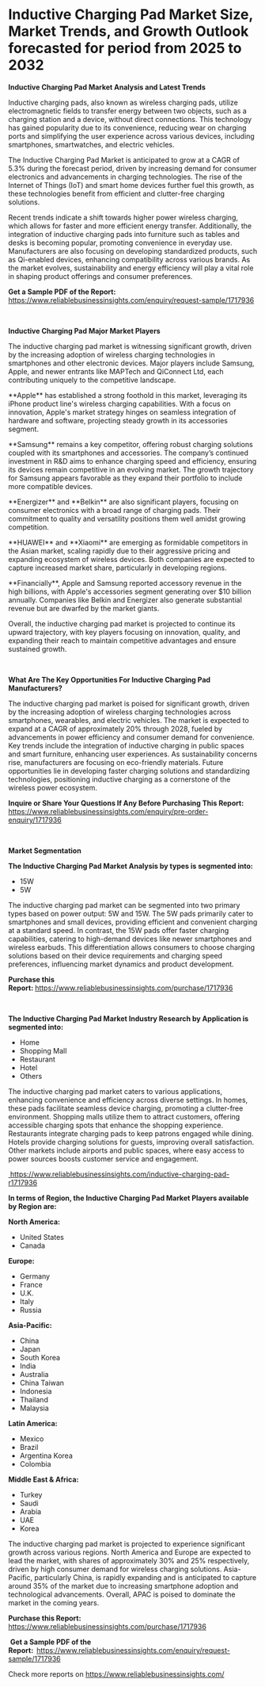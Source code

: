 <p><h1>Inductive Charging Pad Market Size, Market Trends, and Growth Outlook forecasted for period from 2025 to 2032</h1></p><p><strong>Inductive Charging Pad Market Analysis and Latest Trends</strong></p>
<p><p>Inductive charging pads, also known as wireless charging pads, utilize electromagnetic fields to transfer energy between two objects, such as a charging station and a device, without direct connections. This technology has gained popularity due to its convenience, reducing wear on charging ports and simplifying the user experience across various devices, including smartphones, smartwatches, and electric vehicles.</p><p>The Inductive Charging Pad Market is anticipated to grow at a CAGR of 5.3% during the forecast period, driven by increasing demand for consumer electronics and advancements in charging technologies. The rise of the Internet of Things (IoT) and smart home devices further fuel this growth, as these technologies benefit from efficient and clutter-free charging solutions.</p><p>Recent trends indicate a shift towards higher power wireless charging, which allows for faster and more efficient energy transfer. Additionally, the integration of inductive charging pads into furniture such as tables and desks is becoming popular, promoting convenience in everyday use. Manufacturers are also focusing on developing standardized products, such as Qi-enabled devices, enhancing compatibility across various brands. As the market evolves, sustainability and energy efficiency will play a vital role in shaping product offerings and consumer preferences.</p></p>
<p><strong>Get a Sample PDF of the Report:&nbsp;</strong> <a href="https://www.reliablebusinessinsights.com/enquiry/request-sample/1717936?utm_campaign=2335&utm_medium=2&utm_source=Github&utm_content=ia&utm_term=04042025&utm_id=inductive-charging-pad">https://www.reliablebusinessinsights.com/enquiry/request-sample/1717936</a></p>
<p>&nbsp;</p>
<p><strong>Inductive Charging Pad Major Market Players</strong></p>
<p><p>The inductive charging pad market is witnessing significant growth, driven by the increasing adoption of wireless charging technologies in smartphones and other electronic devices. Major players include Samsung, Apple, and newer entrants like MAPTech and QiConnect Ltd, each contributing uniquely to the competitive landscape.</p><p>**Apple** has established a strong foothold in this market, leveraging its iPhone product line's wireless charging capabilities. With a focus on innovation, Apple's market strategy hinges on seamless integration of hardware and software, projecting steady growth in its accessories segment.</p><p>**Samsung** remains a key competitor, offering robust charging solutions coupled with its smartphones and accessories. The company’s continued investment in R&D aims to enhance charging speed and efficiency, ensuring its devices remain competitive in an evolving market. The growth trajectory for Samsung appears favorable as they expand their portfolio to include more compatible devices.</p><p>**Energizer** and **Belkin** are also significant players, focusing on consumer electronics with a broad range of charging pads. Their commitment to quality and versatility positions them well amidst growing competition.</p><p>**HUAWEI** and **Xiaomi** are emerging as formidable competitors in the Asian market, scaling rapidly due to their aggressive pricing and expanding ecosystem of wireless devices. Both companies are expected to capture increased market share, particularly in developing regions.</p><p>**Financially**, Apple and Samsung reported accessory revenue in the high billions, with Apple's accessories segment generating over $10 billion annually. Companies like Belkin and Energizer also generate substantial revenue but are dwarfed by the market giants. </p><p>Overall, the inductive charging pad market is projected to continue its upward trajectory, with key players focusing on innovation, quality, and expanding their reach to maintain competitive advantages and ensure sustained growth.</p></p>
<p>&nbsp;</p>
<p><strong>What Are The Key Opportunities For Inductive Charging Pad Manufacturers?</strong></p>
<p><p>The inductive charging pad market is poised for significant growth, driven by the increasing adoption of wireless charging technologies across smartphones, wearables, and electric vehicles. The market is expected to expand at a CAGR of approximately 20% through 2028, fueled by advancements in power efficiency and consumer demand for convenience. Key trends include the integration of inductive charging in public spaces and smart furniture, enhancing user experiences. As sustainability concerns rise, manufacturers are focusing on eco-friendly materials. Future opportunities lie in developing faster charging solutions and standardizing technologies, positioning inductive charging as a cornerstone of the wireless power ecosystem.</p></p>
<p><strong>Inquire or Share Your Questions If Any Before Purchasing This Report:</strong> <a href="https://www.reliablebusinessinsights.com/enquiry/pre-order-enquiry/1717936?utm_campaign=2335&utm_medium=2&utm_source=Github&utm_content=ia&utm_term=04042025&utm_id=inductive-charging-pad">https://www.reliablebusinessinsights.com/enquiry/pre-order-enquiry/1717936</a></p>
<p>&nbsp;</p>
<p><strong>Market Segmentation</strong></p>
<p><strong>The Inductive Charging Pad Market Analysis by types is segmented into:</strong></p>
<p><ul><li>15W</li><li>5W</li></ul></p>
<p><p>The inductive charging pad market can be segmented into two primary types based on power output: 5W and 15W. The 5W pads primarily cater to smartphones and small devices, providing efficient and convenient charging at a standard speed. In contrast, the 15W pads offer faster charging capabilities, catering to high-demand devices like newer smartphones and wireless earbuds. This differentiation allows consumers to choose charging solutions based on their device requirements and charging speed preferences, influencing market dynamics and product development.</p></p>
<p><strong>Purchase this Report:&nbsp;</strong><a href="https://www.reliablebusinessinsights.com/purchase/1717936?utm_campaign=2335&utm_medium=2&utm_source=Github&utm_content=ia&utm_term=04042025&utm_id=inductive-charging-pad">https://www.reliablebusinessinsights.com/purchase/1717936</a></p>
<p>&nbsp;</p>
<p><strong>The Inductive Charging Pad Market Industry Research by Application is segmented into:</strong></p>
<p><ul><li>Home</li><li>Shopping Mall</li><li>Restaurant</li><li>Hotel</li><li>Others</li></ul></p>
<p><p>The inductive charging pad market caters to various applications, enhancing convenience and efficiency across diverse settings. In homes, these pads facilitate seamless device charging, promoting a clutter-free environment. Shopping malls utilize them to attract customers, offering accessible charging spots that enhance the shopping experience. Restaurants integrate charging pads to keep patrons engaged while dining. Hotels provide charging solutions for guests, improving overall satisfaction. Other markets include airports and public spaces, where easy access to power sources boosts customer service and engagement.</p></p>
<p><a href="https://www.reliablebusinessinsights.com/inductive-charging-pad-r1717936?utm_campaign=2335&utm_medium=2&utm_source=Github&utm_content=ia&utm_term=04042025&utm_id=inductive-charging-pad">&nbsp;https://www.reliablebusinessinsights.com/inductive-charging-pad-r1717936</a></p>
<p><strong>In terms of Region, the Inductive Charging Pad Market Players available by Region are:</strong></p>
<p>
    <p> <strong> North America: </strong>
        <ul>
            <li>United States</li>
            <li>Canada</li>
        </ul>
        </p> 
    <p> <strong> Europe: </strong>
        <ul>
            <li>Germany</li>
            <li>France</li>
            <li>U.K.</li>
            <li>Italy</li>
            <li>Russia</li>
        </ul>
        </p> 
    <p> <strong> Asia-Pacific: </strong>
        <ul>
            <li>China</li>
            <li>Japan</li>
            <li>South Korea</li>
            <li>India</li>
            <li>Australia</li>
            <li>China Taiwan</li>
            <li>Indonesia</li>
            <li>Thailand</li>
            <li>Malaysia</li>
        </ul>
        </p> 
    <p> <strong> Latin America: </strong>
        <ul>
            <li>Mexico</li>
            <li>Brazil</li>
            <li>Argentina Korea</li>
            <li>Colombia</li>
        </ul>
        </p> 
    <p> <strong> Middle East & Africa: </strong>
        <ul>
            <li>Turkey</li>
            <li>Saudi</li>
            <li>Arabia</li>
            <li>UAE</li>
            <li>Korea</li>
        </ul>
    </p>
    </p>
<p><p>The inductive charging pad market is projected to experience significant growth across various regions. North America and Europe are expected to lead the market, with shares of approximately 30% and 25% respectively, driven by high consumer demand for wireless charging solutions. Asia-Pacific, particularly China, is rapidly expanding and is anticipated to capture around 35% of the market due to increasing smartphone adoption and technological advancements. Overall, APAC is poised to dominate the market in the coming years.</p></p>
<p><strong>Purchase this Report: </strong><a href="https://www.reliablebusinessinsights.com/purchase/1717936?utm_campaign=2335&utm_medium=2&utm_source=Github&utm_content=ia&utm_term=04042025&utm_id=inductive-charging-pad">https://www.reliablebusinessinsights.com/purchase/1717936</a></p>
<p>&nbsp;<strong>Get a Sample PDF of the Report:&nbsp;&nbsp;</strong><a href="https://www.reliablebusinessinsights.com/enquiry/request-sample/1717936?utm_campaign=2335&utm_medium=2&utm_source=Github&utm_content=ia&utm_term=04042025&utm_id=inductive-charging-pad">https://www.reliablebusinessinsights.com/enquiry/request-sample/1717936</a></p>
<p><strong></strong></p>
<p>Check more reports on <a href="https://www.reliablebusinessinsights.com/?utm_campaign=2335&utm_medium=2&utm_source=Github&utm_content=ia&utm_term=04042025&utm_id=inductive-charging-pad">https://www.reliablebusinessinsights.com/</a></p>
